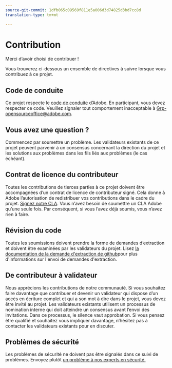 ```yaml
---
source-git-commit: 1dfb065c09569f811e5a006d3d74825d3bd7cc8d
translation-type: tm+mt

---
```

# Contribution

Merci d’avoir choisi de contribuer !

Vous trouverez ci-dessous un ensemble de directives à suivre lorsque vous contribuez à ce projet.

## Code de conduite

Ce projet respecte le [code de conduite](code-of-conduct.md) d’Adobe. En participant,
vous devez respecter ce code. Veuillez signaler tout comportement inacceptable à
[Grp-opensourceoffice@adobe.com](mailto:Grp-opensourceoffice@adobe.com).

## Vous avez une question ?

Commencez par soumettre un problème. Les validateurs existants de ce projet peuvent parvenir à un consensus concernant la direction du projet et les solutions aux problèmes dans les fils liés aux problèmes (le cas échéant).

## Contrat de licence du contributeur

Toutes les contributions de tierces parties à ce projet doivent être accompagnées d’un contrat de licence de contributeur
signé. Cela donne à Adobe l’autorisation de redistribuer vos contributions
dans le cadre du projet. [Signez notre CLA](http://opensource.adobe.com/cla.html). Vous n’avez besoin de soumettre un CLA Adobe qu’une seule fois. Par conséquent, si vous l’avez déjà soumis, vous n’avez rien à faire.

## Révision du code

Toutes les soumissions doivent prendre la forme de demandes d’extraction et doivent être examinées
par les validateurs du projet. Lisez [la documentation
de la demande d&#39;extraction de github](https://help.github.com/articles/about-pull-requests/)pour plus d&#39;informations sur l&#39;envoi de demandes d&#39;extraction.

<!--
Lastly, please follow the [pull request template](PULL_REQUEST_TEMPLATE.md) when
submitting a pull request!
-->

## De contributeur à validateur

Nous apprécions les contributions de notre communauté. Si vous souhaitez faire davantage que contribuer et devenir un validateur qui dispose d’un accès en écriture complet et qui a son mot à dire dans le projet, vous devez
être invité au projet. Les validateurs existants utilisent un processus de nomination
interne qui doit atteindre un consensus avant l’envoi des invitations. Dans ce processus, le silence vaut approbation. Si vous pensez être qualifié et souhaitez vous impliquer davantage,
n’hésitez pas à contacter les validateurs existants pour en discuter.

## Problèmes de sécurité

Les problèmes de sécurité ne doivent pas être signalés dans ce suivi de problèmes. Envoyez plutôt [un problème à nos experts en sécurité.](https://helpx.adobe.com/security/alertus.html)
